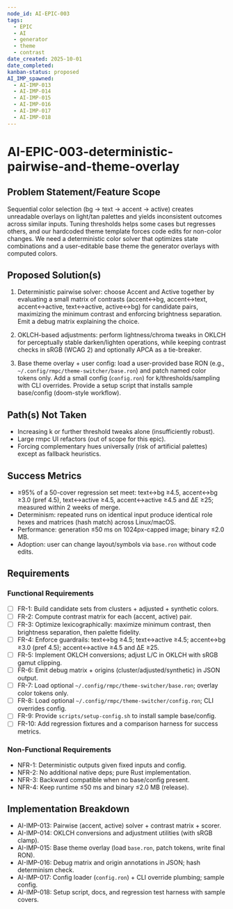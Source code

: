 ```yaml
---
node_id: AI-EPIC-003
tags:
  - EPIC
  - AI
  - generator
  - theme
  - contrast
date_created: 2025-10-01
date_completed:
kanban-status: proposed
AI_IMP_spawned:
  - AI-IMP-013
  - AI-IMP-014
  - AI-IMP-015
  - AI-IMP-016
  - AI-IMP-017
  - AI-IMP-018
---
```


# AI-EPIC-003-deterministic-pairwise-and-theme-overlay

## Problem Statement/Feature Scope
Sequential color selection (bg → text → accent → active) creates unreadable overlays on light/tan palettes and yields inconsistent outcomes across similar inputs. Tuning thresholds helps some cases but regresses others, and our hardcoded theme template forces code edits for non-color changes. We need a deterministic color solver that optimizes state combinations and a user-editable base theme the generator overlays with computed colors.

## Proposed Solution(s)
1) Deterministic pairwise solver: choose Accent and Active together by evaluating a small matrix of contrasts (accent↔bg, accent↔text, accent↔active, text↔active, active↔bg) for candidate pairs, maximizing the minimum contrast and enforcing brightness separation. Emit a debug matrix explaining the choice.

2) OKLCH-based adjustments: perform lightness/chroma tweaks in OKLCH for perceptually stable darken/lighten operations, while keeping contrast checks in sRGB (WCAG 2) and optionally APCA as a tie-breaker.

3) Base theme overlay + user config: load a user-provided base RON (e.g., `~/.config/rmpc/theme-switcher/base.ron`) and patch named color tokens only. Add a small config (`config.ron`) for k/thresholds/sampling with CLI overrides. Provide a setup script that installs sample base/config (doom-style workflow).

## Path(s) Not Taken
- Increasing k or further threshold tweaks alone (insufficiently robust).
- Large rmpc UI refactors (out of scope for this epic).
- Forcing complementary hues universally (risk of artificial palettes) except as fallback heuristics.

## Success Metrics
- ≥95% of a 50-cover regression set meet: text↔bg ≥4.5, accent↔bg ≥3.0 (pref 4.5), text↔active ≥4.5, accent↔active ≥4.5 and ΔE ≥25; measured within 2 weeks of merge.
- Determinism: repeated runs on identical input produce identical role hexes and matrices (hash match) across Linux/macOS.
- Performance: generation ≤50 ms on 1024px-capped image; binary ≤2.0 MB.
- Adoption: user can change layout/symbols via `base.ron` without code edits.

## Requirements

### Functional Requirements
- [ ] FR-1: Build candidate sets from clusters + adjusted + synthetic colors.
- [ ] FR-2: Compute contrast matrix for each (accent, active) pair.
- [ ] FR-3: Optimize lexicographically: maximize minimum contrast, then brightness separation, then palette fidelity.
- [ ] FR-4: Enforce guardrails: text↔bg ≥4.5; text↔active ≥4.5; accent↔bg ≥3.0 (pref 4.5); accent↔active ≥4.5 and ΔE ≥25.
- [ ] FR-5: Implement OKLCH conversions; adjust L/C in OKLCH with sRGB gamut clipping.
- [ ] FR-6: Emit debug matrix + origins (cluster/adjusted/synthetic) in JSON output.
- [ ] FR-7: Load optional `~/.config/rmpc/theme-switcher/base.ron`; overlay color tokens only.
- [ ] FR-8: Load optional `~/.config/rmpc/theme-switcher/config.ron`; CLI overrides config.
- [ ] FR-9: Provide `scripts/setup-config.sh` to install sample base/config.
- [ ] FR-10: Add regression fixtures and a comparison harness for success metrics.

### Non-Functional Requirements
- NFR-1: Deterministic outputs given fixed inputs and config.
- NFR-2: No additional native deps; pure Rust implementation.
- NFR-3: Backward compatible when no base/config present.
- NFR-4: Keep runtime ≤50 ms and binary ≤2.0 MB (release).

## Implementation Breakdown
- AI-IMP-013: Pairwise (accent, active) solver + contrast matrix + scorer.
- AI-IMP-014: OKLCH conversions and adjustment utilities (with sRGB clamp).
- AI-IMP-015: Base theme overlay (load `base.ron`, patch tokens, write final RON).
- AI-IMP-016: Debug matrix and origin annotations in JSON; hash determinism check.
- AI-IMP-017: Config loader (`config.ron`) + CLI override plumbing; sample config.
- AI-IMP-018: Setup script, docs, and regression test harness with sample covers.
